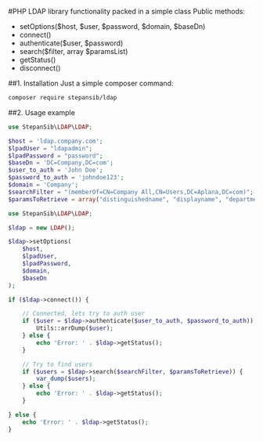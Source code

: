 #PHP LDAP library functionality packed in a simple class
Public methods:
 - setOptions($host, $user, $password, $domain, $baseDn)
 - connect()
 - authenticate($user, $password)
 - search($filter, array $paramsList)
 - getStatus()
 - disconnect()

##1. Installation
Just a simple composer command:
```sh
composer require stepansib/ldap
```

##2. Usage example
```php
use StepanSib\LDAP\LDAP;

$host = 'ldap.company.com';
$lpadUser = "ldapadmin";
$lpadPassword = "password";
$baseDn = 'DC=Company,DC=com';
$user_to_auth = 'John Doe';
$password_to_auth = 'johndoe123';
$domain = 'Company';
$searchFilter = "(memberOf=CN=Company All,CN=Users,DC=Aplana,DC=com)";
$paramsToRetrieve = array("distinguishedname", "displayname", "department", "title");

use StepanSib\LDAP\LDAP;

$ldap = new LDAP();

$ldap->setOptions(
    $host,
    $lpadUser,
    $lpadPassword,
    $domain,
    $baseDn
);

if ($ldap->connect()) {

    // Connected, lets try to auth user
    if ($user = $ldap->authenticate($user_to_auth, $password_to_auth)) {
        Utils::arrDump($user);
    } else {
        echo 'Error: ' . $ldap->getStatus();
    }

    // Try to find users
    if ($users = $ldap->search($searchFilter, $paramsToRetrieve)) {
        var_dump($users);
    } else {
        echo 'Error: ' . $ldap->getStatus();
    }

} else {
    echo 'Error: ' . $ldap->getStatus();
}
```